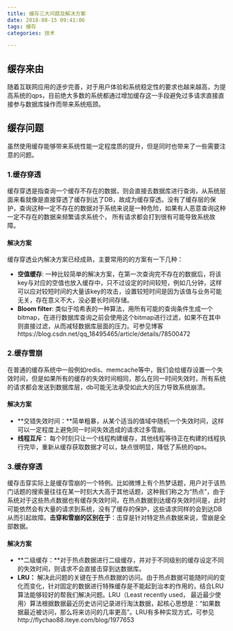 ```yaml
---
title: 缓存三大问题及解决方案
date: 2018-08-15 09:41:06
tags: 缓存
categories: 技术

---
```


## 缓存来由

随着互联网应用的逐步完善，对于用户体验和系统稳定性的要求也越来越高，为提高系统的qps，目前绝大多数的系统都通过增加缓存这一手段避免过多请求直接直接参与数据库操作而带来系统瓶颈。

## 缓存问题

虽然使用缓存能够带来系统性能一定程度质的提升，但是同时也带来了一些需要注意的问题。

### 1.缓存穿透

缓存穿透是指查询一个缓存不存在的数据，则会直接去数据库进行查询，从系统层面来看就像是直接穿透了缓存到达了DB，故成为缓存穿透。没有了缓存层的保护，查询这种一定不存在的数据对于系统来说是一种危险，如果有人恶意查询这种一定不存在的数据来频繁请求系统个， 所有请求都会打到很有可能导致系统故障。

<!--More-->

#### 解决方案

缓存穿透业内解决方案已经成熟，主要常用的的方案有一下几种：

- **空值缓存**: 一种比较简单的解决方案，在第一次查询完不存在的数据后，将该key与对应的空值也放入缓存中，只不过设定的时间较短，例如几分钟，这样可以应对较短时间的大量该key的攻击，设置较短时间是因为该值与业务可能无关，存在意义不大，没必要长时间存储。
- **Bloom filter**: 类似于哈希表的一种算法，用所有可能的查询条件生成一个bitmap，在进行数据库查询之前会使用这个bitmap进行过滤，如果不在其中则直接过滤，从而减轻数据库层面的压力。可参见博客https://blog.csdn.net/qq_18495465/article/details/78500472

### 2.缓存雪崩

在普通的缓存系统中一般例如redis、memcache等中，我们会给缓存设置一个失效时间，但是如果所有的缓存的失效时间相同，那么在同一时间失效时，所有系统的请求都会发送到数据库层，db可能无法承受如此大的压力导致系统崩溃。

#### 解决方案

- **交错失效时间：**简单粗暴，从某个适当的值域中随机一个失效时间，这样可以一定程度上避免同一时间失效造成的请求过多雪崩。
- **线程互斥：** 每个时刻只让一个线程构建缓存，其他线程等待正在构建的线程执行完毕，重新从缓存获取数据才可以，缺点很明显，降低了系统的qps。

### 3.缓存穿透

缓存击穿实际上是缓存雪崩的一个特例。比如微博上有个热梦话题，用户对于该热门话题的搜索量往往在某一时刻大大高于其他话题，这种我们称之为“热点”，由于系统对于这些热点数据也有缓存失效时间，在热点数据到达缓存失效时间是，此时可能依然会有大量的请求到系统，没有了缓存的保护，这些请求同样的会到达DB从而引起故障。**击穿和雪崩的区别在于**：击穿是针对特定热点数据来说，雪崩是全部数据。

#### 解决方案

- **二级缓存：**对于热点数据进行二级缓存，并对于不同级别的缓存设定不同的失效时间，则请求不会直接击穿到达数据库。
- **LRU：** 解决此问题的关键在于热点数据的访问。由于热点数据可能随时间的变化而变化，针对固定的数据进行特殊缓存是不能起到治本的作用的，结合LRU算法能够较好的帮我们解决问题。LRU（Least recently used， 最近最少使用）算法根据数据最近历史访问记录进行淘汰数据，起核心思想是：“如果数据最近被访问，那么将来访问的几率更高”。LRU有多种实现方式，可参见http://flychao88.iteye.com/blog/1977653



